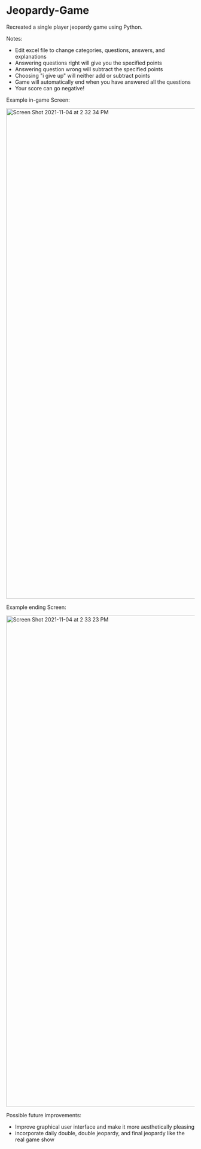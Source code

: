 # Jeopardy-Game

Recreated a single player jeopardy game using Python.

Notes:
- Edit excel file to change categories, questions, answers, and explanations
- Answering questions right will give you the specified points
- Answering question wrong will subtract the specified points
- Choosing "i give up" will neither add or subtract points
- Game will automatically end when you have answered all the questions
- Your score can go negative!

Example in-game Screen:

<img width="1312" alt="Screen Shot 2021-11-04 at 2 32 34 PM" src="https://user-images.githubusercontent.com/85259969/140399131-917b70f4-894e-420b-9df6-dd43a80e5110.png">

Example ending Screen:

<img width="1314" alt="Screen Shot 2021-11-04 at 2 33 23 PM" src="https://user-images.githubusercontent.com/85259969/140399253-ab6bac04-0ef0-4a83-9513-ebcfa22e132a.png">

Possible future improvements:
- Improve graphical user interface and make it more aesthetically pleasing
- incorporate daily double, double jeopardy, and final jeopardy like the real game show
